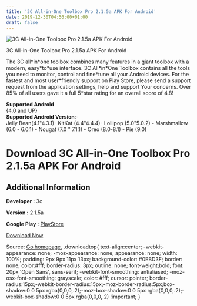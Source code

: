 ```yaml
---
title: '3C All-in-One Toolbox Pro 2.1.5a APK For Android'
date: 2019-12-30T04:56:00+01:00
draft: false
---
```


![3C All-in-One Toolbox Pro 2.1.5a APK For Android](https://i2.wp.com/apkhome.net/wp-content/uploads/2019/11/3C-All-in-One-Toolbox-Pro-2.1.5a.png "3C All-in-One Toolbox Pro 2.1.5a APK For Android")

  

3C All-in-One Toolbox Pro 2.1.5a APK For Android

The 3C all\*in\*one toolbox combines many features in a giant toolbox with a modern, easy\*to\*use interface. 3C All\*in\*One Toolbox contains all the tools you need to monitor, control and fine\*tune all your Android devices. For the fastest and most user\*friendly support on Play Store, please send a support request from the application settings, help and support Your concerns. Over 85% of all users gave it a full 5\*star rating for an overall score of 4.8!

**Supported Android**  
{4.0 and UP}  
**Supported Android Version**:-  
Jelly Bean(4.1"4.3.1)- KitKat (4.4"4.4.4)- Lollipop (5.0"5.0.2) - Marshmallow (6.0 - 6.0.1) - Nougat (7.0 " 7.1.1) - Oreo (8.0-8.1) - Pie (9.0)

Download 3C All-in-One Toolbox Pro 2.1.5a APK For Android
=========================================================

Additional Information
----------------------

**Developer :** 3c

**Version :** 2.1.5a

**Google Play :** [PlayStore](https://play.google.com/store/apps/details?id=ccc71.at.free&hl=en)

  

[Download Now](https://store4app.co/post/3c-all-in-one-toolbox-pro-2-1-5a-apk-for-android_1574008937)

  
Source: [Go homepage.](https://store4app.co/post/3c-all-in-one-toolbox-pro-2-1-5a-apk-for-android_1574008937) .downloadtop{ text-align:center; -webkit-appearance: none; -moz-appearance: none; appearance: none; width: 100%; padding: 9px 9px 11px 13px; background-color: #0EBD3F; border: none; color:#fff; border-radius: 3px; outline: none; font-weight;bold; font: 20px 'Open Sans', sans-serif; -webkit-font-smoothing: antialiased; -moz-osx-font-smoothing: grayscale; color: #fff; cursor: pointer; border-radius:15px;-webkit-border-radius:15px;-moz-border-radius:5px;box-shadow:0 0 5px rgba(0,0,0,.2);-moz-box-shadow:0 0 5px rgba(0,0,0,.2);-webkit-box-shadow:0 0 5px rgba(0,0,0,.2) !important; }
